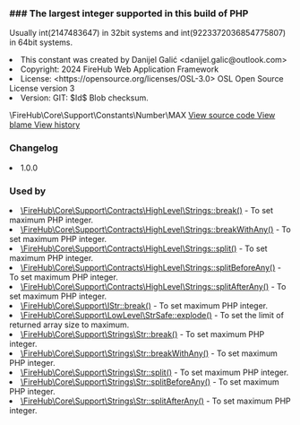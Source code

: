 <title># MAX</title>

<code-block lang="php">
<![CDATA[constant int MAX = \PHP_INT_MAX]]>
</code-block>













### ### The largest integer supported in this build of PHP

<p><format style="italic">Usually int(2147483647) in 32bit systems and int(9223372036854775807) in 64bit systems.</format></p>

<deflist>
    <def title="Constant basic info:">
        <list><li>This constant was created by Danijel Galić &lt;danijel.galic@outlook.com&gt;</li><li>Copyright: 2024 FireHub Web Application Framework</li><li>License: &lt;https://opensource.org/licenses/OSL-3.0&gt; OSL Open Source License version 3</li><li>Version: GIT: $Id$ Blob checksum.</li></list>
    </def>
</deflist>

<deflist><def title="Fully Qualified Constant Name:">
        \FireHub\Core\Support\Constants\Number\MAX
    </def><def title="Source code:">
        <a href="https://github.com/The-FireHub-Project/Core/blob/develop-pre-alpha-m1/src/support/constants/number.php#L49">
            View source code
        </a>
    </def>
    <def title="Blame:">
        <a href="https://github.com/The-FireHub-Project/Core/blame/develop-pre-alpha-m1/src/support/constants/number.php">
            View blame
        </a>
    </def>
    <def title="History:">
        <a href="https://github.com/The-FireHub-Project/Core/commits/develop-pre-alpha-m1/src/support/constants/number.php">
            View history
        </a>
    </def></deflist>
### Changelog
<deflist>
    <def title="Version history:">
        <list><li>1.0.0</li></list>
    </def>
</deflist>


### Used by
<deflist>
    <def title="This constant is used by:">
        <list><li><a href="Strings.md#break()">\FireHub\Core\Support\Contracts\HighLevel\Strings::break()</a>  - <format style="italic">To set maximum PHP integer.</format></li><li><a href="Strings.md#breakwithany()">\FireHub\Core\Support\Contracts\HighLevel\Strings::breakWithAny()</a>  - <format style="italic">To set maximum PHP integer.</format></li><li><a href="Strings.md#split()">\FireHub\Core\Support\Contracts\HighLevel\Strings::split()</a>  - <format style="italic">To set maximum PHP integer.</format></li><li><a href="Strings.md#splitbeforeany()">\FireHub\Core\Support\Contracts\HighLevel\Strings::splitBeforeAny()</a>  - <format style="italic">To set maximum PHP integer.</format></li><li><a href="Strings.md#splitafterany()">\FireHub\Core\Support\Contracts\HighLevel\Strings::splitAfterAny()</a>  - <format style="italic">To set maximum PHP integer.</format></li><li><a href="IStr.md#break()">\FireHub\Core\Support\IStr::break()</a>  - <format style="italic">To set maximum PHP integer.</format></li><li><a href="StrSafe.md#explode()">\FireHub\Core\Support\LowLevel\StrSafe::explode()</a>  - <format style="italic">To set the limit of returned array size to maximum.</format></li><li><a href="Str.md#break()">\FireHub\Core\Support\Strings\Str::break()</a>  - <format style="italic">To set maximum PHP integer.</format></li><li><a href="Str.md#breakwithany()">\FireHub\Core\Support\Strings\Str::breakWithAny()</a>  - <format style="italic">To set maximum PHP integer.</format></li><li><a href="Str.md#split()">\FireHub\Core\Support\Strings\Str::split()</a>  - <format style="italic">To set maximum PHP integer.</format></li><li><a href="Str.md#splitbeforeany()">\FireHub\Core\Support\Strings\Str::splitBeforeAny()</a>  - <format style="italic">To set maximum PHP integer.</format></li><li><a href="Str.md#splitafterany()">\FireHub\Core\Support\Strings\Str::splitAfterAny()</a>  - <format style="italic">To set maximum PHP integer.</format></li></list>
    </def>
</deflist>